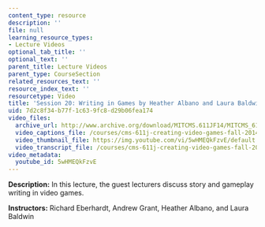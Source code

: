 ```yaml
---
content_type: resource
description: ''
file: null
learning_resource_types:
- Lecture Videos
optional_tab_title: ''
optional_text: ''
parent_title: Lecture Videos
parent_type: CourseSection
related_resources_text: ''
resource_index_text: ''
resourcetype: Video
title: 'Session 20: Writing in Games by Heather Albano and Laura Baldwin'
uid: 7d2c8f34-b77f-1c63-9fc8-d29b06fea174
video_files:
  archive_url: http://www.archive.org/download/MITCMS.611JF14/MITCMS_611JF14_lec20_300k.mp4
  video_captions_file: /courses/cms-611j-creating-video-games-fall-2014/1928f594daa95a11a6cc915d2e47c6f2_5wHMEQkFzvE.vtt
  video_thumbnail_file: https://img.youtube.com/vi/5wHMEQkFzvE/default.jpg
  video_transcript_file: /courses/cms-611j-creating-video-games-fall-2014/5745c4f1210b0c3a59b7fbae590fab89_5wHMEQkFzvE.pdf
video_metadata:
  youtube_id: 5wHMEQkFzvE
---
```


**Description:** In this lecture, the guest lecturers discuss story and gameplay writing in video games.

**Instructors:** Richard Eberhardt, Andrew Grant, Heather Albano, and Laura Baldwin